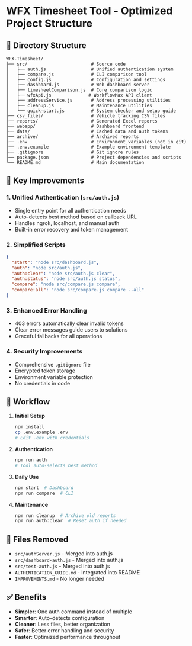 # WFX Timesheet Tool - Optimized Project Structure

## 📁 Directory Structure

```
WFX-Timesheet/
├── src/                        # Source code
│   ├── auth.js                 # Unified authentication system
│   ├── compare.js              # CLI comparison tool
│   ├── config.js               # Configuration and settings
│   ├── dashboard.js            # Web dashboard server
│   ├── timesheetComparison.js  # Core comparison logic
│   ├── wfxApi.js              # WorkflowMax API client
│   ├── addressService.js       # Address processing utilities
│   ├── cleanup.js              # Maintenance utilities
│   └── quick-start.js          # System checker and setup guide
├── csv_files/                  # Vehicle tracking CSV files
├── reports/                    # Generated Excel reports
├── webapp/                     # Dashboard frontend
├── data/                       # Cached data and auth tokens
├── archive/                    # Archived reports
├── .env                        # Environment variables (not in git)
├── .env.example                # Example environment template
├── .gitignore                  # Git ignore rules
├── package.json                # Project dependencies and scripts
└── README.md                   # Main documentation
```

## 🔧 Key Improvements

### 1. Unified Authentication (`src/auth.js`)
- Single entry point for all authentication needs
- Auto-detects best method based on callback URL
- Handles ngrok, localhost, and manual auth
- Built-in error recovery and token management

### 2. Simplified Scripts
```json
{
  "start": "node src/dashboard.js",
  "auth": "node src/auth.js",
  "auth:clear": "node src/auth.js clear",
  "auth:status": "node src/auth.js status",
  "compare": "node src/compare.js compare",
  "compare:all": "node src/compare.js compare --all"
}
```

### 3. Enhanced Error Handling
- 403 errors automatically clear invalid tokens
- Clear error messages guide users to solutions
- Graceful fallbacks for all operations

### 4. Security Improvements
- Comprehensive `.gitignore` file
- Encrypted token storage
- Environment variable protection
- No credentials in code

## 🚀 Workflow

1. **Initial Setup**
   ```bash
   npm install
   cp .env.example .env
   # Edit .env with credentials
   ```

2. **Authentication**
   ```bash
   npm run auth
   # Tool auto-selects best method
   ```

3. **Daily Use**
   ```bash
   npm start  # Dashboard
   npm run compare  # CLI
   ```

4. **Maintenance**
   ```bash
   npm run cleanup  # Archive old reports
   npm run auth:clear  # Reset auth if needed
   ```

## 📝 Files Removed
- `src/authServer.js` - Merged into auth.js
- `src/dashboard-auth.js` - Merged into auth.js
- `src/test-auth.js` - Merged into auth.js
- `AUTHENTICATION_GUIDE.md` - Integrated into README
- `IMPROVEMENTS.md` - No longer needed

## ✅ Benefits
- **Simpler**: One auth command instead of multiple
- **Smarter**: Auto-detects configuration
- **Cleaner**: Less files, better organization
- **Safer**: Better error handling and security
- **Faster**: Optimized performance throughout 
